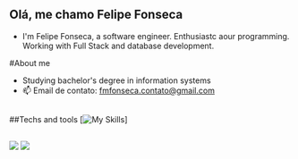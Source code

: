 ## Olá, me chamo Felipe Fonseca

- I'm Felipe Fonseca, a software engineer. Enthusiastc aour programming. Working with Full Stack and database development.

#About me

- Studying bachelor's degree in information systems
- 📫 Email de contato: fmfonseca.contato@gmail.com

##

##Techs and tools
[![My Skills](https://skillicons.dev/icons?i=cs,nodejs,js,html,css,git,mysql)]
##

<div> 
  <a href = "mailto:fmfonseca.contato@gmail.com"><img src="https://img.shields.io/badge/-Gmail-%23333?style=for-the-badge&logo=gmail&logoColor=white" target="_blank"></a>
  <a href="https://www.linkedin.com/in/fonsecafm/" target="_blank"><img src="https://img.shields.io/badge/-LinkedIn-%230077B5?style=for-the-badge&logo=linkedin&logoColor=white" target="_blank"></a> 
</div>
